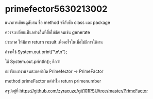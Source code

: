 # primefector5630213002
แนวการเขียนดูสับสน ชื่อ method ซำ้กับชื่อ class และ package

ควรจะเปลี่ยนเป็นอย่างอื่นที่สื่อให้ชัดเจนเช่น generate

ประกาศ ให้มีการ return result เพื่ออะไรในเมื่อไม่มีการใช้งาน

ถ้าจะใช้ System.out.print("\n\n");

ใช้ System.out.println(); ดีกว่า

อย่ารีบเผางานจนสะกดคำผิด Primefector => PrimeFactor

method primeFactor แต่ทำไม return primenumber

สรุปอยู่ที่ https://github.com/zyracuze/git101PSU/tree/master/PrimeFactor
